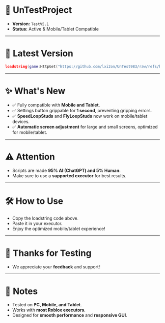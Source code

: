 # 🚀 UnTestProject

* **Version:** `TestV5.1`  
* **Status:** Active & Mobile/Tablet Compatible  

------------------------------------------------------------

# 🔹 Latest Version

```lua
loadstring(game:HttpGet("https://github.com/lxi2on/UnTest983/raw/refs/heads/main/TestV5.1.lua", true))()
```

------------------------------------------------------------

# ✨ What's New
* ✅ Fully compatible with **Mobile and Tablet**.  
* ✅ Settings button grippable for **1 second**, preventing gripping errors.  
* ✅ **SpeedLoopStuds** and **FlyLoopStuds** now work on mobile/tablet devices.  
* ✅ **Automatic screen adjustment** for large and small screens, optimized for mobile/tablet.  

------------------------------------------------------------

# ⚠️ Attention
* Scripts are made **95% AI (ChatGPT) and 5% Human**.  
* Make sure to use a **supported executor** for best results.  

------------------------------------------------------------

# 🛠 How to Use
* Copy the loadstring code above.  
* Paste it in your executor.  
* Enjoy the optimized mobile/tablet experience!  

------------------------------------------------------------

# 🙏 Thanks for Testing 
* We appreciate your **feedback** and support!

------------------------------------------------------------

# 📌 Notes
* Tested on **PC, Mobile, and Tablet**.  
* Works with **most Roblox executors**.  
* Designed for **smooth performance** and **responsive GUI**.
